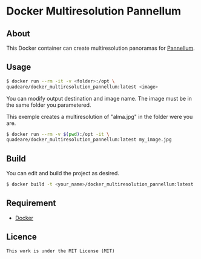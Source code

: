 # Docker Multiresolution Pannellum

## About
This Docker container can create multiresolution panoramas for [Pannellum](https://github.com/mpetroff/pannellum).

## Usage

```sh
$ docker run --rm -it -v <folder>:/opt \
quadeare/docker_multiresolution_pannellum:latest <image>
```

You can modify output destination and image name. The image must be in the same folder you parametered.

This exemple creates a multiresolution of "alma.jpg" in the folder were you are.

```sh
$ docker run --rm -v $(pwd):/opt -it \
quadeare/docker_multiresolution_pannellum:latest my_image.jpg
```

## Build
You can edit and build the project as desired.

```sh
$ docker build -t <your_name>/docker_multiresolution_pannellum:latest .
```

## Requirement
* [Docker](https://www.docker.com/)

## Licence
```
This work is under the MIT License (MIT)
```
